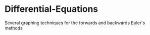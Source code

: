 # Differential-Equations
Several graphing techniques for the forwards and backwards Euler's methods
